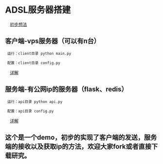 # ADSL服务器搭建

     [初步想法](https://linzhiming0826.github.io/2017/06/12/something/)
   
## 客户端-vps服务器（可以有n台）

     运行：client目录 python main.py
   
     配置：client目录 config.py
     
     [详解](https://linzhiming0826.github.io/2017/06/13/adsl-client/)
    
## 服务端-有公网ip的服务器（flask、redis）

     运行：api目录 python api.py
   
     配置：api目录 config.py
     
     [详解](https://linzhiming0826.github.io/2017/06/13/adsl-server/)
     
## 这个是一个demo，初步的实现了客户端的发送，服务端的接收以及获取ip的方法，欢迎大家fork或者直接下载研究。
 
